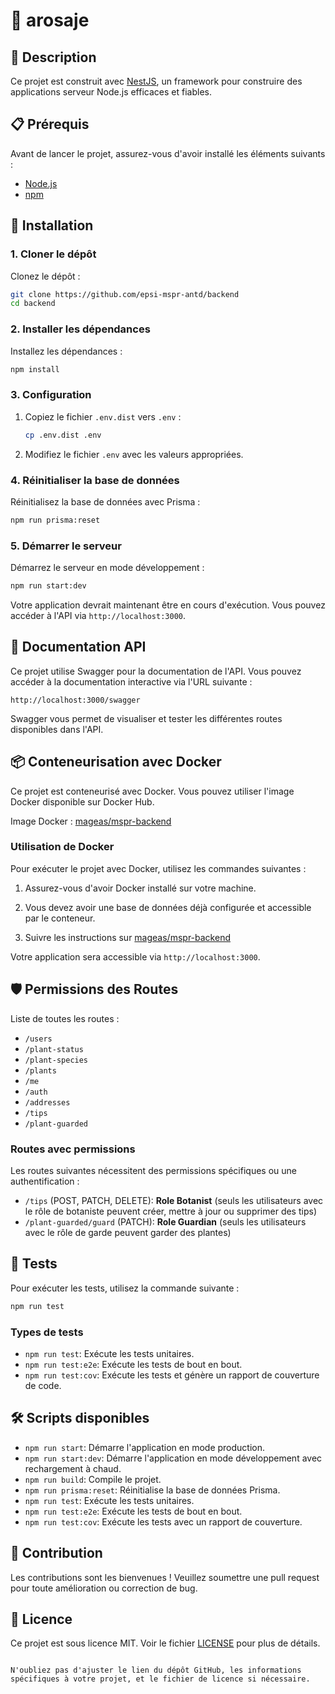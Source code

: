 # 🌸 arosaje

## 🌟 Description

Ce projet est construit avec [NestJS](https://nestjs.com/), un framework pour construire des applications serveur Node.js efficaces et fiables.

## 📋 Prérequis

Avant de lancer le projet, assurez-vous d'avoir installé les éléments suivants :

- [Node.js](https://nodejs.org/)
- [npm](https://www.npmjs.com/)

## 🚀 Installation

### 1. Cloner le dépôt

Clonez le dépôt :

```bash
git clone https://github.com/epsi-mspr-antd/backend
cd backend
```

### 2. Installer les dépendances

Installez les dépendances :

```bash
npm install
```

### 3. Configuration

1. Copiez le fichier `.env.dist` vers `.env` :

   ```bash
   cp .env.dist .env
   ```

2. Modifiez le fichier `.env` avec les valeurs appropriées.

### 4. Réinitialiser la base de données

Réinitialisez la base de données avec Prisma :

```bash
npm run prisma:reset
```

### 5. Démarrer le serveur

Démarrez le serveur en mode développement :

```bash
npm run start:dev
```

Votre application devrait maintenant être en cours d'exécution. Vous pouvez accéder à l'API via `http://localhost:3000`.

## 📜 Documentation API

Ce projet utilise Swagger pour la documentation de l'API. Vous pouvez accéder à la documentation interactive via l'URL suivante :

`http://localhost:3000/swagger`

Swagger vous permet de visualiser et tester les différentes routes disponibles dans l'API.

## 📦 Conteneurisation avec Docker

Ce projet est conteneurisé avec Docker. Vous pouvez utiliser l'image Docker disponible sur Docker Hub.

Image Docker : [mageas/mspr-backend](https://hub.docker.com/r/mageas/mspr-backend)

### Utilisation de Docker

Pour exécuter le projet avec Docker, utilisez les commandes suivantes :

1. Assurez-vous d'avoir Docker installé sur votre machine.

2. Vous devez avoir une base de données déjà configurée et accessible par le conteneur.

3. Suivre les instructions sur [mageas/mspr-backend](https://hub.docker.com/r/mageas/mspr-backend)

Votre application sera accessible via `http://localhost:3000`.

## 🛡️ Permissions des Routes

Liste de toutes les routes :

- `/users`
- `/plant-status`
- `/plant-species`
- `/plants`
- `/me`
- `/auth`
- `/addresses`
- `/tips`
- `/plant-guarded`

### Routes avec permissions

Les routes suivantes nécessitent des permissions spécifiques ou une authentification :

- `/tips` (POST, PATCH, DELETE): **Role Botanist** (seuls les utilisateurs avec le rôle de botaniste peuvent créer, mettre à jour ou supprimer des tips)
- `/plant-guarded/guard` (PATCH): **Role Guardian** (seuls les utilisateurs avec le rôle de garde peuvent garder des plantes)

## 🧪 Tests

Pour exécuter les tests, utilisez la commande suivante :

```bash
npm run test
```

### Types de tests

- `npm run test`: Exécute les tests unitaires.
- `npm run test:e2e`: Exécute les tests de bout en bout.
- `npm run test:cov`: Exécute les tests et génère un rapport de couverture de code.

## 🛠️ Scripts disponibles

- `npm run start`: Démarre l'application en mode production.
- `npm run start:dev`: Démarre l'application en mode développement avec rechargement à chaud.
- `npm run build`: Compile le projet.
- `npm run prisma:reset`: Réinitialise la base de données Prisma.
- `npm run test`: Exécute les tests unitaires.
- `npm run test:e2e`: Exécute les tests de bout en bout.
- `npm run test:cov`: Exécute les tests avec un rapport de couverture.

## 🤝 Contribution

Les contributions sont les bienvenues ! Veuillez soumettre une pull request pour toute amélioration ou correction de bug.

## 📄 Licence

Ce projet est sous licence MIT. Voir le fichier [LICENSE](LICENSE) pour plus de détails.

```

N'oubliez pas d'ajuster le lien du dépôt GitHub, les informations spécifiques à votre projet, et le fichier de licence si nécessaire.
```
